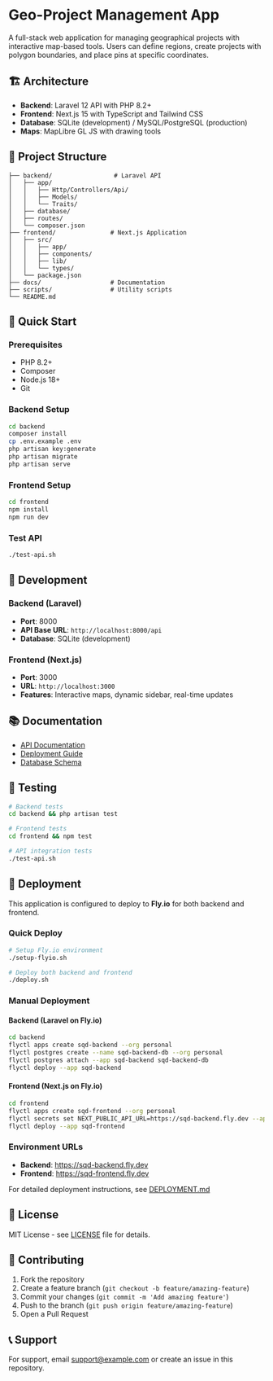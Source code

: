# Geo-Project Management App

A full-stack web application for managing geographical projects with interactive map-based tools. Users can define regions, create projects with polygon boundaries, and place pins at specific coordinates.

## 🏗️ Architecture

- **Backend**: Laravel 12 API with PHP 8.2+
- **Frontend**: Next.js 15 with TypeScript and Tailwind CSS
- **Database**: SQLite (development) / MySQL/PostgreSQL (production)
- **Maps**: MapLibre GL JS with drawing tools

## 📁 Project Structure

```
├── backend/                 # Laravel API
│   ├── app/
│   │   ├── Http/Controllers/Api/
│   │   ├── Models/
│   │   └── Traits/
│   ├── database/
│   ├── routes/
│   └── composer.json
├── frontend/               # Next.js Application
│   ├── src/
│   │   ├── app/
│   │   ├── components/
│   │   ├── lib/
│   │   └── types/
│   └── package.json
├── docs/                   # Documentation
├── scripts/                # Utility scripts
└── README.md
```

## 🚀 Quick Start

### Prerequisites
- PHP 8.2+
- Composer
- Node.js 18+
- Git

### Backend Setup
```bash
cd backend
composer install
cp .env.example .env
php artisan key:generate
php artisan migrate
php artisan serve
```

### Frontend Setup
```bash
cd frontend
npm install
npm run dev
```

### Test API
```bash
./test-api.sh
```

## 🔧 Development

### Backend (Laravel)
- **Port**: 8000
- **API Base URL**: `http://localhost:8000/api`
- **Database**: SQLite (development)

### Frontend (Next.js)
- **Port**: 3000
- **URL**: `http://localhost:3000`
- **Features**: Interactive maps, dynamic sidebar, real-time updates

## 📚 Documentation

- [API Documentation](./docs/api.md)
- [Deployment Guide](./docs/deployment.md)
- [Database Schema](./docs/database.md)

## 🧪 Testing

```bash
# Backend tests
cd backend && php artisan test

# Frontend tests
cd frontend && npm test

# API integration tests
./test-api.sh
```

## 🚀 Deployment

This application is configured to deploy to **Fly.io** for both backend and frontend.

### Quick Deploy
```bash
# Setup Fly.io environment
./setup-flyio.sh

# Deploy both backend and frontend
./deploy.sh
```

### Manual Deployment

#### Backend (Laravel on Fly.io)
```bash
cd backend
flyctl apps create sqd-backend --org personal
flyctl postgres create --name sqd-backend-db --org personal
flyctl postgres attach --app sqd-backend sqd-backend-db
flyctl deploy --app sqd-backend
```

#### Frontend (Next.js on Fly.io)
```bash
cd frontend
flyctl apps create sqd-frontend --org personal
flyctl secrets set NEXT_PUBLIC_API_URL=https://sqd-backend.fly.dev --app sqd-frontend
flyctl deploy --app sqd-frontend
```

### Environment URLs
- **Backend**: https://sqd-backend.fly.dev
- **Frontend**: https://sqd-frontend.fly.dev

For detailed deployment instructions, see [DEPLOYMENT.md](./DEPLOYMENT.md)

## 📄 License

MIT License - see [LICENSE](LICENSE) file for details.

## 🤝 Contributing

1. Fork the repository
2. Create a feature branch (`git checkout -b feature/amazing-feature`)
3. Commit your changes (`git commit -m 'Add amazing feature'`)
4. Push to the branch (`git push origin feature/amazing-feature`)
5. Open a Pull Request

## 📞 Support

For support, email support@example.com or create an issue in this repository.
